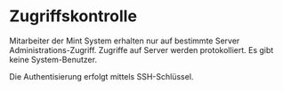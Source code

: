 # Zugriffskontrolle

Mitarbeiter der Mint System erhalten nur auf bestimmte Server Administrations-Zugriff. Zugriffe auf Server werden protokolliert. Es gibt keine System-Benutzer.

Die Authentisierung erfolgt mittels SSH-Schlüssel.